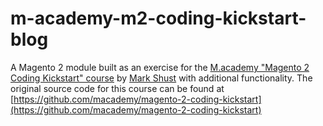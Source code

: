 # m-academy-m2-coding-kickstart-blog
A Magento 2 module built as an exercise for the [M.academy "Magento 2 Coding Kickstart" course](https://m.academy/courses/magento-2-coding-kickstart/) by [Mark Shust](https://github.com/markshust/) with additional functionality.
The original source code for this course can be found at [https://github.com/macademy/magento-2-coding-kickstart](https://github.com/macademy/magento-2-coding-kickstart)
